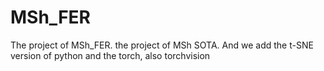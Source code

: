 # MSh_FER
The project of MSh_FER.  the project of MSh SOTA.  And we add the t-SNE version of python and the torch, also torchvision
